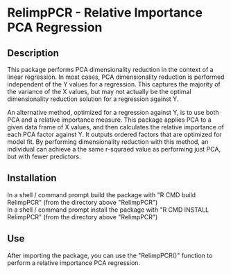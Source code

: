 # RelimpPCR - Relative Importance PCA Regression

## Description
This package performs PCA dimensionality reduction in the context of a linear regression. In most cases, PCA dimensionality reduction is performed independent of the Y values for a regression. This captures the majority of the variance of the X values, but may not actually be the optimal dimensionality reduction solution for a regression against Y.  

An alternative method, optimized for a regression against Y, is to use both PCA and a relative importance measure. This package applies PCA to a given data frame of X values, and then calculates the relative importance of each PCA factor against Y. It outputs ordered factors that are optimized for model fit. By performing dimensionality reduction with this method, an individual can achieve a the same r-squraed value as performing just PCA, but with fewer predictors.

## Installation
In a shell / command prompt build the package with "R CMD build RelimpPCR" (from the directory above "RelimpPCR")  
In a shell / command prompt install the package with "R CMD INSTALL RelimpPCR" (from the directory above "RelimpPCR")

## Use
After importing the package, you can use the "RelimpPCR()" function to perform a relative importance PCA regression.

